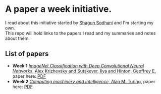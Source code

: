 # A paper a week initiative.

I read about this initiative started by [Shagun Sodhani](https://github.com/shagunsodhani) and I'm starting my own.  
This repo will hold links to the papers I read and my summaries and notes about them.  


## List of papers
* **Week 1** [*ImageNet Classification with Deep Convolutional Neural Networks*, Alex Krizhevsky and Sutskever, Ilya and Hinton, Geoffrey E](https://medium.com/@xavrb/imagenet-classification-with-deep-convolutional-neural-networks-a-summary-e128d2893064), paper here: [PDF](https://papers.nips.cc/paper/4824-imagenet-classification-with-deep-convolutional-neural-networks.pdf)
* **Week 2** [*Computing machinery and intelligence*, Alan M. Turing](https://medium.com/@xavrb/computing-machinery-and-intelligence-a-summary-e28edff00fe5), paper here: [PDF](https://www.csee.umbc.edu/courses/471/papers/turing.pdf)  

